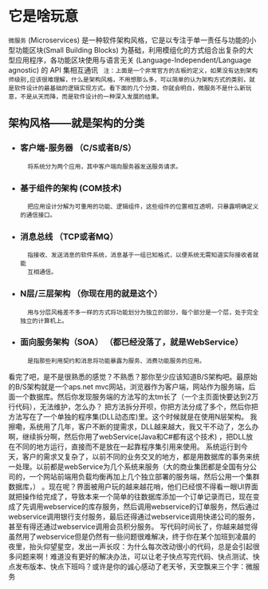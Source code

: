 # 它是啥玩意
   `微服务`  (Microservices) 是一种软件架构风格，它是以专注于单一责任与功能的小型功能区块(Small Building Blocks) 为基础，利用模组化的方式组合出复杂的大型应用程序，各功能区块使用与语言无关 (Language-Independent/Language agnostic) 的 API 集相互通讯
```  注：上面是一个非常官方的古板的定义，如果没有达到架构师级别,应该很难理解，什么是架构风格，不用想那么多，可以简单的认为架构方式的类别，就是软件设计的最基础的逻辑实现方式。看下面的几个分类，你就会明白，微服务不是什么新玩意，不是从天而降，而是软件设计的一种深入发展的结果。 ```
## 架构风格——就是架构的分类
+ ### 客户端-服务器 （C/S或者B/S）
        将系统分为两个应用，其中客户端向服务器发送服务请求。
+ ### 基于组件的架构 (COM技术)
        把应用设计分解为可重用的功能、逻辑组件，这些组件的位置相互透明，只暴露明确定义的通信接口。
+ ### 消息总线 （TCP或者MQ）
        指接收、发送消息的软件系统，消息基于一组已知格式，以便系统无需知道实际接收者就能
        互相通信。
+ ### N层/三层架构 （你现在用的就是这个）
        用与分层风格差不多一样的方式将功能划分为独立的部分，每个部分是一个层，处于完全独立的计算机上。
+ ### 面向服务架构（SOA） （都已经没落了，就是WebService）
        是指那些利用契约和消息将功能暴露为服务、消费功能服务的应用。


看完了吧，是不是很熟悉的感觉？不熟悉？那你至少应该知道B/S架构吧。最原始的B/S架构就是一个aps.net mvc网站，浏览器作为客户端，网站作为服务端，后面一个数据库。然后你发现服务端的方法写的太tm长了（一个主页面快要达到2万行代码），无法维护，怎么办？
把方法拆分开呗，你把方法分成了多个，然后你把方法写在了一个单独的程序集(DLL动态库)里。这个时候就是在使用N层架构。
我擦嘞，系统用了几年，客户不断的提需求，DLL越来越大，我又干不动了，怎么办啊，继续拆分啊，然后你用了webService(Java和C#都有这个技术) ，把DLL放在不同的地方运行，直接而不是放在一起靠程序集引用来使用。
系统运行到今天，客户的需求又复杂了，以前不同的业务交叉的地方，都是用数据库的事务来统一处理。以前都是webService为几个系统来服务（大的商业集团都是全国有分公司的，一个网站前端用负载均衡再加上几个独立部署的服务端，然后公用一个集群数据库，） 。现在呢？界面被用户玩的越来越花哨，他们已经恨不得看一眼UI界面就把操作给完成了，导致本来一个简单的往数据库添加一个订单记录而已，现在变成了先调用webservice的库存服务，然后调用webservice的订单服务，然后通过webservice调用银行支付服务，最后还得通过webservice调用快递公司的服务，甚至有得还通过webservice调用会员积分服务。
写代码时间长了，你越来越觉得虽然用了webservice但是仍然有一些问题很难解决，终于你在某个加班到凌晨的夜里，抬头仰望星空，发出一声长叹：为什么每次改动很小的代码，总是会引起很多问题来啊！难道没有更好的解决办法，可以让老子快点写完代码、快点测试、快点发布版本、快点下班吗？或许是你的诚心感动了老天爷，天空飘来三个字：微服务 




